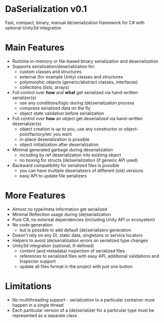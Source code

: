 # DaSerialization v0.1
Fast, compact, binary, manual de/serialization framework for C# with optional Unity3d integration

# Main Features
- Runtime in-memory or file-based binary serialization and deserialization
- Supports serialization/deserialization for:
  - custom classes and structures
  - external (for example Unity) classes and structures
  - polymorphic objects (generic/abstract classes, interfaces)
  - collections (lists, arrays)
- Full control over **how** and **what** get serialized via hand-written serializer(s)
  - use any conditions/logic during (de)serialization process
  - compress serialized data on the fly
  - object state validation before serialization
- Full control over **how** an object get deserialized via hand-written deserializer(s)
  - object creation is up to you, use any constructor or object-pool/factory/etc you want
  - in-place deserialization is possible
  - object initialization after deserialization
- Minimal generated garbage during deserialization
  - including by ref deserialization into existing object
  - no boxing for structs (de)serialization (if generic API used)
- Backward compatibility for serialized files is possible
  - you can have multiple deserializers of different (old) versions
  - easy API to update file serializers

# More Features
- Almost no type/meta information get serialized
- Minimal Reflection usage during (de)serialization
- Pure C#, no external dependencies (including Unity API or ecosystem)
- No code generation
  - but is possible to add default (de)serializers generation
- Doesn't rely on any DI, static data, singletons or service locators
- Helpers to avoid (de)serialization errors on serialized type changes
- Unity3d integration (optional, if-defined)
  - content (and metadata) inspection of serialized files
  - references to serialized files with easy API, additional validations and Inspector support
  - update all files format in the project with just one button
  
# Limitations
- No multithreading support - serialization to a particular container must happen in a single thread
- Each particular version of a (de)serializer for a particular type must be represented as a separate class
